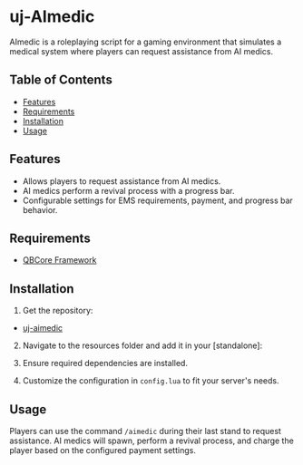 # uj-AImedic

AImedic is a roleplaying script for a gaming environment that simulates a medical system where players can request assistance from AI medics.

## Table of Contents

- [Features](#features)
- [Requirements](#requirements)
- [Installation](#installation)
- [Usage](#usage)

## Features

- Allows players to request assistance from AI medics.
- AI medics perform a revival process with a progress bar.
- Configurable settings for EMS requirements, payment, and progress bar behavior.

## Requirements

- [QBCore Framework](https://github.com/qbcore-framework/qb-core)

## Installation

1. Get the repository:
- [uj-aimedic](https://github.com/unscalable/uj-aimedic)

2. Navigate to the resources folder and add it in your [standalone]:

3. Ensure required dependencies are installed.

4. Customize the configuration in `config.lua` to fit your server's needs.


## Usage

Players can use the command `/aimedic` during their last stand to request assistance. AI medics will spawn, perform a revival process, and charge the player based on the configured payment settings.



